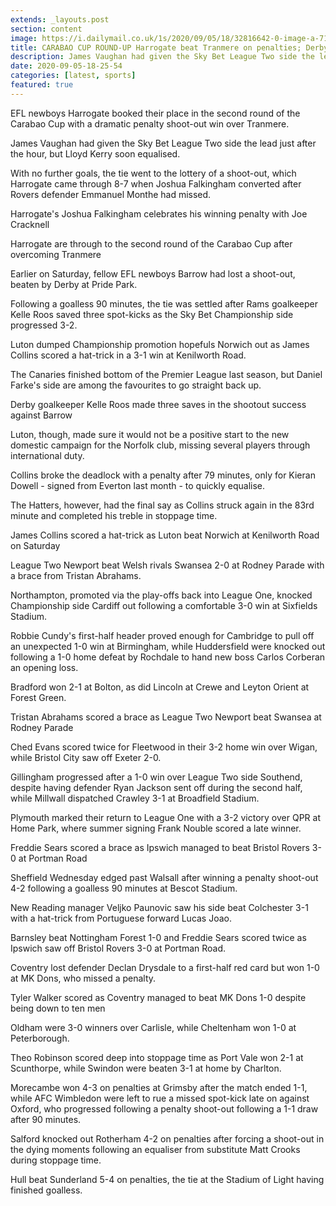 ```yaml
---
extends: _layouts.post
section: content
image: https://i.dailymail.co.uk/1s/2020/09/05/18/32816642-0-image-a-71_1599325801362.jpg 
title: CARABAO CUP ROUND-UP Harrogate beat Tranmere on penalties; Derby survive scare against Barrow 
description: James Vaughan had given the Sky Bet League Two side the lead just after the hour, but Lloyd Kerry soon equalised. With no further goals, the tie went to the lottery of a shoot-out. 
date: 2020-09-05-18-25-54 
categories: [latest, sports] 
featured: true 
--- 
```

EFL newboys Harrogate booked their place in the second round of the Carabao Cup with a dramatic penalty shoot-out win over Tranmere.

James Vaughan had given the Sky Bet League Two side the lead just after the hour, but Lloyd Kerry soon equalised.

With no further goals, the tie went to the lottery of a shoot-out, which Harrogate came through 8-7 when Joshua Falkingham converted after Rovers defender Emmanuel Monthe had missed.

Harrogate's Joshua Falkingham celebrates his winning penalty with Joe Cracknell

Harrogate are through to the second round of the Carabao Cup after overcoming Tranmere

Earlier on Saturday, fellow EFL newboys Barrow had lost a shoot-out, beaten by Derby at Pride Park.

Following a goalless 90 minutes, the tie was settled after Rams goalkeeper Kelle Roos saved three spot-kicks as the Sky Bet Championship side progressed 3-2.

Luton dumped Championship promotion hopefuls Norwich out as James Collins scored a hat-trick in a 3-1 win at Kenilworth Road.

The Canaries finished bottom of the Premier League last season, but Daniel Farke's side are among the favourites to go straight back up.

Derby goalkeeper Kelle Roos made three saves in the shootout success against Barrow

Luton, though, made sure it would not be a positive start to the new domestic campaign for the Norfolk club, missing several players through international duty.

Collins broke the deadlock with a penalty after 79 minutes, only for Kieran Dowell - signed from Everton last month - to quickly equalise.

The Hatters, however, had the final say as Collins struck again in the 83rd minute and completed his treble in stoppage time.

James Collins scored a hat-trick as Luton beat Norwich at Kenilworth Road on Saturday

League Two Newport beat Welsh rivals Swansea 2-0 at Rodney Parade with a brace from Tristan Abrahams.

Northampton, promoted via the play-offs back into League One, knocked Championship side Cardiff out following a comfortable 3-0 win at Sixfields Stadium.

Robbie Cundy's first-half header proved enough for Cambridge to pull off an unexpected 1-0 win at Birmingham, while Huddersfield were knocked out following a 1-0 home defeat by Rochdale to hand new boss Carlos Corberan an opening loss.

Bradford won 2-1 at Bolton, as did Lincoln at Crewe and Leyton Orient at Forest Green.

Tristan Abrahams scored a brace as League Two Newport beat Swansea at Rodney Parade

Ched Evans scored twice for Fleetwood in their 3-2 home win over Wigan, while Bristol City saw off Exeter 2-0.

Gillingham progressed after a 1-0 win over League Two side Southend, despite having defender Ryan Jackson sent off during the second half, while Millwall dispatched Crawley 3-1 at Broadfield Stadium.

Plymouth marked their return to League One with a 3-2 victory over QPR at Home Park, where summer signing Frank Nouble scored a late winner.

Freddie Sears scored a brace as Ipswich managed to beat Bristol Rovers 3-0 at Portman Road

Sheffield Wednesday edged past Walsall after winning a penalty shoot-out 4-2 following a goalless 90 minutes at Bescot Stadium.

New Reading manager Veljko Paunovic saw his side beat Colchester 3-1 with a hat-trick from Portuguese forward Lucas Joao.

Barnsley beat Nottingham Forest 1-0 and Freddie Sears scored twice as Ipswich saw off Bristol Rovers 3-0 at Portman Road.

Coventry lost defender Declan Drysdale to a first-half red card but won 1-0 at MK Dons, who missed a penalty.

Tyler Walker scored as Coventry managed to beat MK Dons 1-0 despite being down to ten men

Oldham were 3-0 winners over Carlisle, while Cheltenham won 1-0 at Peterborough.

Theo Robinson scored deep into stoppage time as Port Vale won 2-1 at Scunthorpe, while Swindon were beaten 3-1 at home by Charlton.

Morecambe won 4-3 on penalties at Grimsby after the match ended 1-1, while AFC Wimbledon were left to rue a missed spot-kick late on against Oxford, who progressed following a penalty shoot-out following a 1-1 draw after 90 minutes.

Salford knocked out Rotherham 4-2 on penalties after forcing a shoot-out in the dying moments following an equaliser from substitute Matt Crooks during stoppage time.

Hull beat Sunderland 5-4 on penalties, the tie at the Stadium of Light having finished goalless.

